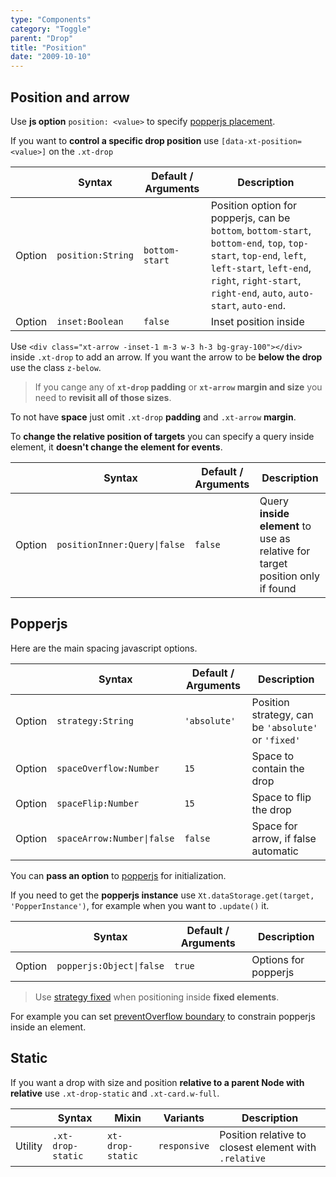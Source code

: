 ```yaml
---
type: "Components"
category: "Toggle"
parent: "Drop"
title: "Position"
date: "2009-10-10"
---
```


## Position and arrow

Use **js option** `position: <value>` to specify [popperjs placement](https://popper.js.org/docs/v2/constructors/#placement).

If you want to **control a specific drop position** use `[data-xt-position=<value>]` on the `.xt-drop`

<div class="xt-overflow-sub overflow-y-hidden overflow-x-scroll my-5 xt-my-auto w-full">

|                         | Syntax                                    | Default / Arguments                       | Description                   |
| ----------------------- | ----------------------------------------- | ----------------------------- | ----------------------------- |
| Option                  | `position:String`                          | `bottom-start`        | Position option for popperjs, can be `bottom`, `bottom-start`, `bottom-end`, `top`, `top-start`, `top-end`, `left`, `left-start`, `left-end`, `right`, `right-start`, `right-end`, `auto`, `auto-start`, `auto-end`.           |
| Option                  | `inset:Boolean`                          | `false`        | Inset position inside           |

</div>

Use `<div class="xt-arrow -inset-1 m-3 w-3 h-3 bg-gray-100"></div>` inside `.xt-drop` to add an arrow. If you want the arrow to be **below the drop** use the class `z-below`.

> If you cange any of **`xt-drop` padding** or **`xt-arrow` margin and size** you need to **revisit all of those sizes**.

<demo>
  <demoinline src="demos/components/drop/bottom">
  </demoinline>
  <demoinline src="demos/components/drop/top">
  </demoinline>
  <demoinline src="demos/components/drop/left">
  </demoinline>
  <demoinline src="demos/components/drop/right">
  </demoinline>
  <demoinline src="demos/components/drop/auto">
  </demoinline>
</demo>

To not have **space** just omit `.xt-drop` **padding** and `.xt-arrow` **margin**.

<demo>
  <demoinline src="demos/components/drop/nospace">
  </demoinline>
</demo>

To **change the relative position of targets** you can specify a query inside element, it **doesn't change the element for events**.

<div class="xt-overflow-sub overflow-y-hidden overflow-x-scroll my-5 xt-my-auto w-full">

|                         | Syntax                                    | Default / Arguments                       | Description                   |
| ----------------------- | ----------------------------------------- | ----------------------------- | ----------------------------- |
| Option                  | `positionInner:Query\|false`                          | `false`        | Query **inside element** to use as relative for target position only if found            |----------------------------- |

</div>

<demo>
  <demoinline src="demos/components/drop/position-inner">
  </demoinline>
</demo>

## Popperjs

Here are the main spacing javascript options.

<div class="xt-overflow-sub overflow-y-hidden overflow-x-scroll my-5 xt-my-auto w-full">

|                         | Syntax                                    | Default / Arguments                       | Description                   |
| ----------------------- | ----------------------------------------- | ----------------------------- | ----------------------------- |
| Option                  | `strategy:String`                          | `'absolute'`        | Position strategy, can be `'absolute'` or `'fixed'`            |----------------------------- |
| Option                  | `spaceOverflow:Number`                          | `15`        | Space to contain the drop            |
| Option                  | `spaceFlip:Number`                          | `15`        | Space to flip the drop            |
| Option                  | `spaceArrow:Number\|false`                          | `false`        | Space for arrow, if false automatic            |

</div>

You can **pass an option** to [popperjs](https://popper.js.org/docs/v2/) for initialization.

If you need to get the **popperjs instance** use `Xt.dataStorage.get(target, 'PopperInstance')`, for example when you want to `.update()` it.

<div class="xt-overflow-sub overflow-y-hidden overflow-x-scroll my-5 xt-my-auto w-full">

|                         | Syntax                                    | Default / Arguments                       | Description                   |
| ----------------------- | ----------------------------------------- | ----------------------------- | ----------------------------- |
| Option                  | `popperjs:Object\|false`                          | `true`        | Options for popperjs            |

</div>

> Use [strategy fixed](https://popper.js.org/docs/v2/constructors//#strategy) when positioning inside **fixed elements**.

For example you can set [preventOverflow boundary](https://popper.js.org/docs/v2/modifiers/prevent-overflow/#boundary) to constrain popperjs inside an element.

<demo>
  <demoinline src="demos/components/drop/prevent-overflow">
  </demoinline>
</demo>

## Static

If you want a drop with size and position **relative to a parent Node with relative** use `.xt-drop-static` and `.xt-card.w-full`.

<div class="xt-overflow-sub overflow-y-hidden overflow-x-scroll my-5 xt-my-auto w-full">

|                      | Syntax                          | Mixin            | Variants               | Description                   |
| ----------------------- | ---------------------------- | -----------------| ----------------------------- |----------------------------- |
| Utility                  | `.xt-drop-static`       | `xt-drop-static`                | `responsive`                | Position relative to closest element with `.relative`            |

</div>

<demo>
  <demoinline src="demos/components/drop/static">
  </demoinline>
</demo>
